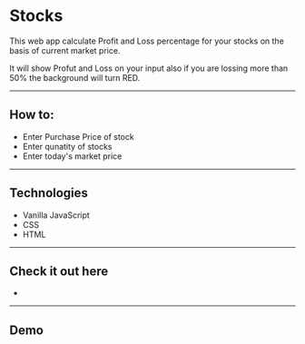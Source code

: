 # Stocks
This web app calculate Profit and Loss percentage for your stocks on the basis of current market price.

It will show Profut and Loss on your input also if you are lossing more than 50% the background will turn RED.

***
## How to: 
- Enter Purchase Price of stock
- Enter qunatity of stocks
- Enter today's market price

***
## Technologies
- Vanilla JavaScript
- CSS
- HTML
***
## Check it out here
- 

****
## Demo

